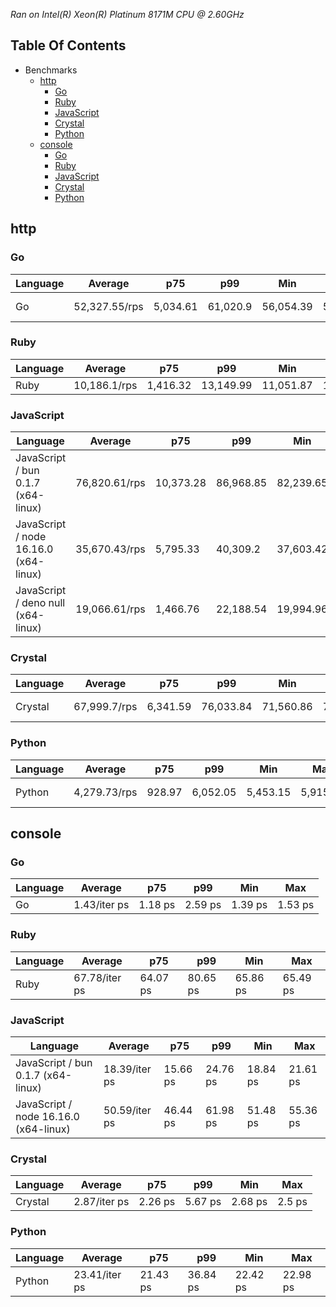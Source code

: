 *Ran on Intel(R) Xeon(R) Platinum 8171M CPU @ 2.60GHz*

## Table Of Contents

- Benchmarks
   - [http](#http)
      - [Go](#http-go)
      - [Ruby](#http-ruby)
      - [JavaScript](#http-javascript)
      - [Crystal](#http-crystal)
      - [Python](#http-python)
   - [console](#console)
      - [Go](#console-go)
      - [Ruby](#console-ruby)
      - [JavaScript](#console-javascript)
      - [Crystal](#console-crystal)
      - [Python](#console-python)

## http
### <a name="http-go">Go</a>

| Language | Average       | p75      | p99      | Min       | Max       | Latency   |
| -------- | ------------- | -------- | -------- | --------- | --------- | --------- |
| Go       | 52,327.55/rps | 5,034.61 | 61,020.9 | 56,054.39 | 59,114.92 | 954.03 ns |

### <a name="http-ruby">Ruby</a>

| Language | Average      | p75      | p99       | Min       | Max       | Latency |
| -------- | ------------ | -------- | --------- | --------- | --------- | ------- |
| Ruby     | 10,186.1/rps | 1,416.32 | 13,149.99 | 11,051.87 | 12,194.51 | 4.91 µs |

### <a name="http-javascript">JavaScript</a>

| Language                              | Average       | p75       | p99       | Min       | Max       | Latency   |
| ------------------------------------- | ------------- | --------- | --------- | --------- | --------- | --------- |
| JavaScript / bun 0.1.7 (x64-linux)    | 76,820.61/rps | 10,373.28 | 86,968.85 | 82,239.65 | 86,262.77 | 649.22 ns |
| JavaScript / node 16.16.0 (x64-linux) | 35,670.43/rps | 5,795.33  | 40,309.2  | 37,603.42 | 39,183.99 | 1.4 µs    |
| JavaScript / deno null (x64-linux)    | 19,066.61/rps | 1,466.76  | 22,188.54 | 19,994.96 | 21,455.99 | 2.62 µs   |

### <a name="http-crystal">Crystal</a>

| Language | Average      | p75      | p99       | Min       | Max       | Latency   |
| -------- | ------------ | -------- | --------- | --------- | --------- | --------- |
| Crystal  | 67,999.7/rps | 6,341.59 | 76,033.84 | 71,560.86 | 74,725.84 | 733.88 ns |

### <a name="http-python">Python</a>

| Language | Average      | p75    | p99      | Min      | Max      | Latency  |
| -------- | ------------ | ------ | -------- | -------- | -------- | -------- |
| Python   | 4,279.73/rps | 928.97 | 6,052.05 | 5,453.15 | 5,915.44 | 12.55 µs |

## console
### <a name="console-go">Go</a>

| Language | Average      | p75     | p99     | Min     | Max     |
| -------- | ------------ | ------- | ------- | ------- | ------- |
| Go       | 1.43/iter ps | 1.18 ps | 2.59 ps | 1.39 ps | 1.53 ps |

### <a name="console-ruby">Ruby</a>

| Language | Average       | p75      | p99      | Min      | Max      |
| -------- | ------------- | -------- | -------- | -------- | -------- |
| Ruby     | 67.78/iter ps | 64.07 ps | 80.65 ps | 65.86 ps | 65.49 ps |

### <a name="console-javascript">JavaScript</a>

| Language                              | Average       | p75      | p99      | Min      | Max      |
| ------------------------------------- | ------------- | -------- | -------- | -------- | -------- |
| JavaScript / bun 0.1.7 (x64-linux)    | 18.39/iter ps | 15.66 ps | 24.76 ps | 18.84 ps | 21.61 ps |
| JavaScript / node 16.16.0 (x64-linux) | 50.59/iter ps | 46.44 ps | 61.98 ps | 51.48 ps | 55.36 ps |

### <a name="console-crystal">Crystal</a>

| Language | Average      | p75     | p99     | Min     | Max    |
| -------- | ------------ | ------- | ------- | ------- | ------ |
| Crystal  | 2.87/iter ps | 2.26 ps | 5.67 ps | 2.68 ps | 2.5 ps |

### <a name="console-python">Python</a>

| Language | Average       | p75      | p99      | Min      | Max      |
| -------- | ------------- | -------- | -------- | -------- | -------- |
| Python   | 23.41/iter ps | 21.43 ps | 36.84 ps | 22.42 ps | 22.98 ps |

